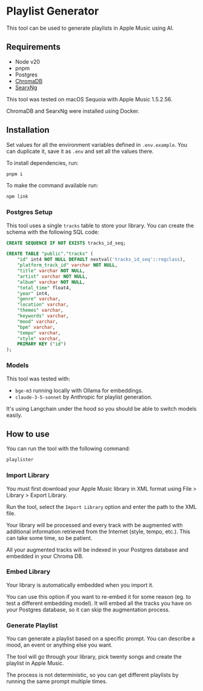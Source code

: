 # Playlist Generator

This tool can be used to generate playlists in Apple Music using AI.

## Requirements

- Node v20
- pnpm
- Postgres
- [ChromaDB](https://searxng.org/)
- [SearxNg](https://searxng.org/)

This tool was tested on macOS Sequoia with Apple Music 1.5.2.56.

ChromaDB and SearxNg were installed using Docker.

## Installation

Set values for all the environment variables defined in `.env.example`.
You can duplicate it, save it as `.env` and set all the values there.

To install dependencies, run:

```bash
pnpm i
```

To make the command available run:

```bash
npm link
```

### Postgres Setup

This tool uses a single `tracks` table to store your library. You can create the schema with the following SQL code:

```sql
CREATE SEQUENCE IF NOT EXISTS tracks_id_seq;

CREATE TABLE "public"."tracks" (
    "id" int4 NOT NULL DEFAULT nextval('tracks_id_seq'::regclass),
    "platform_track_id" varchar NOT NULL,
    "title" varchar NOT NULL,
    "artist" varchar NOT NULL,
    "album" varchar NOT NULL,
    "total_time" float4,
    "year" int4,
    "genre" varchar,
    "location" varchar,
    "themes" varchar,
    "keywords" varchar,
    "mood" varchar,
    "bpm" varchar,
    "tempo" varchar,
    "style" varchar,
    PRIMARY KEY ("id")
);
```

### Models

This tool was tested with:

- `bge-m3` running locally with Ollama for embeddings.
- `claude-3-5-sonnet` by Anthropic for playlist generation.

It's using Langchain under the hood so you should be able to switch models easily.

## How to use

You can run the tool with the following command:

```bash
playlister
```

### Import Library

You must first download your Apple Music library in XML format using File > Library > Export Library.

Run the tool, select the `Import Library` option and enter the path to the XML file.

Your library will be processed and every track with be augmented with additional information retrieved from the Internet (style, tempo, etc.). This can take some time, so be patient.

All your augmented tracks will be indexed in your Postgres database and embedded in your Chroma DB.

### Embed Library

Your library is automatically embedded when you import it.

You can use this option if you want to re-embed it for some reason (eg. to test a different embedding model). It will embed all the tracks you have on your Postgres database, so it can skip the augmentation process.

### Generate Playlist

You can generate a playlist based on a specific prompt. You can describe a mood, an event or anything else you want.

The tool will go through your library, pick twenty songs and create the playlist in Apple Music.

The process is not deterministic, so you can get different playlists by running the same prompt multiple times.
